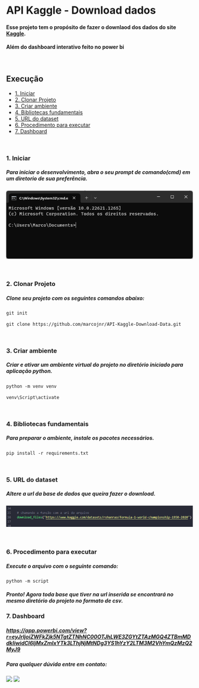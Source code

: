 # **API Kaggle - Download dados** 

#### Esse projeto tem o propósito de fazer o downlaod dos dados do site [Kaggle](https://www.kaggle.com/datasets). 
#### Além do dashboard interativo feito no power bi
<br>

## Execução

   * [1. Iniciar](#1-iniciar)
   * [2. Clonar Projeto](#clonar-projeto)
   * [3. Criar ambiente](#3-criar-ambiente)
   * [4. Bibliotecas fundamentais](#4-bibliotecas)
   * [5. URL do dataset](#5-url)
   * [6. Procedimento para executar](#6-procedimento)
   * [7. Dashboard](#6-Dashboard)
  
<br>

### 1. Iniciar
##### Para iniciar o desenvolvimento, abra o seu prompt de comando(cmd) em um diretorio de sua preferência.
![texto alternativo](printCMD.png)

<br>

### 2. Clonar Projeto
##### Clone seu projeto com os seguintes comandos abaixo:
 
```
git init
```

```
git clone https://github.com/marcojnr/API-Kaggle-Download-Data.git
```
<br>

### 3. Criar ambiente
##### Criar e ativar um ambiente virtual do projeto no diretório iniciado para aplicação python.

```
python -m venv venv
```
```
venv\Script\activate
```

<br>

### 4. Bibliotecas fundamentais
##### Para preparar o ambiente, instale os pacotes necessários.

```
pip install -r requirements.txt
```

<br>

### 5. URL do dataset
##### Altere a url da base de dados que queira fazer o download.
![texto alternativo](printURL.png)

<br>

### 6. Procedimento para executar
##### Execute o arquivo com o seguinte comando:

```
python -m script
``` 

##### Pronto! Agora toda base que tiver na url inserida se encontrará no mesmo diretório do projeto no formato de csv.

### 7. Dashboard
##### https://app.powerbi.com/view?r=eyJrIjoiZWFkZjk5NTgtZTNhNC00OTJhLWE3ZGYtZTAzMGQ4ZTBmMDdkIiwidCI6IjMxZmIxYTk3LThjNjMtNDg3YS1hYzY2LTM3M2VhYmQzMzQ2MyJ9

##### Para qualquer dúvida entre em contato:

 <div>
   <a href="https://www.linkedin.com/in/marco-batista-118828187/" target="_blank"><img src="https://img.shields.io/badge/-LinkedIn-%230077B5?style=for-the-badge&logo=linkedin&logoColor=white" target="_blank"></a> 
   <a href = "mailto:marcojr2435@gmail.com"><img src="https://img.shields.io/badge/Gmail-D14836?style=for-the-badge&logo=gmail&logoColor=white" target="_blank"></a>
 </div>


